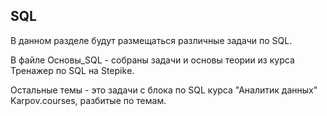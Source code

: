 ## SQL

В данном разделе будут размещаться различные задачи по SQL.

В файле Основы_SQL - собраны задачи и основы теории из курса Тренажер по SQL на Stepikе.

Остальные темы - это задачи с блока по SQL курса "Аналитик данных" Karpov.courses, разбитые по темам.
